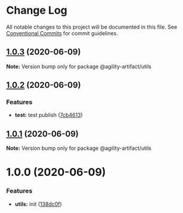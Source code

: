 # Change Log

All notable changes to this project will be documented in this file.
See [Conventional Commits](https://conventionalcommits.org) for commit guidelines.

## [1.0.3](https://github.com/AgilityJin/agility-artifact/compare/@agility-artifact/utils@1.0.2...@agility-artifact/utils@1.0.3) (2020-06-09)

**Note:** Version bump only for package @agility-artifact/utils





## [1.0.2](https://github.com/AgilityJin/agility-artifact/compare/@agility-artifact/utils@1.0.1...@agility-artifact/utils@1.0.2) (2020-06-09)


### Features

* **test:** test publish ([7cb4613](https://github.com/AgilityJin/agility-artifact/commit/7cb4613216f45312e8aa3db2a0d88281706c7a68))





## [1.0.1](https://github.com/AgilityJin/agility-artifact/compare/@agility-artifact/utils@1.0.0...@agility-artifact/utils@1.0.1) (2020-06-09)

**Note:** Version bump only for package @agility-artifact/utils





# 1.0.0 (2020-06-09)


### Features

* **utils:** init ([138dc0f](https://github.com/AgilityJin/agility-artifact/commit/138dc0fcd34fff9ea6066c92d09b432b50894f21))
